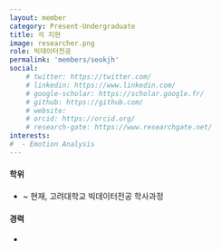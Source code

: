 ```yaml
---
layout: member
category: Present-Undergraduate
title: 석 지현
image: researcher.png
role: 빅데이터전공
permalink: 'members/seokjh'
social:
    # twitter: https://twitter.com/
    # linkedin: https://www.linkedin.com/
    # google-scholar: https://scholar.google.fr/
    # github: https://github.com/
    # website:
    # orcid: https://orcid.org/
    # research-gate: https://www.researchgate.net/
interests:
#  - Emotion Analysis
---
```


#### 학위
* ~ 현재, 고려대학교 빅데이터전공 학사과정

#### 경력
* 

